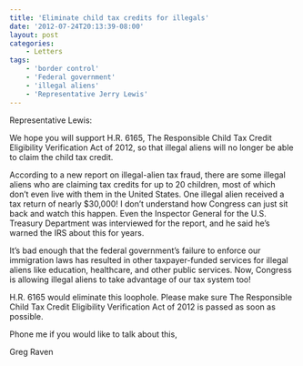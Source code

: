 ```yaml
---
title: 'Eliminate child tax credits for illegals'
date: '2012-07-24T20:13:39-08:00'
layout: post
categories:
    - Letters
tags:
    - 'border control'
    - 'Federal government'
    - 'illegal aliens'
    - 'Representative Jerry Lewis'
---
```


Representative Lewis:

We hope you will support H.R. 6165, The Responsible Child Tax Credit Eligibility Verification Act of 2012, so that illegal aliens will no longer be able to claim the child tax credit.  
  
According to a new report on illegal-alien tax fraud, there are some illegal aliens who are claiming tax credits for up to 20 children, most of which don’t even live with them in the United States. One illegal alien received a tax return of nearly $30,000! I don’t understand how Congress can just sit back and watch this happen. Even the Inspector General for the U.S. Treasury Department was interviewed for the report, and he said he’s warned the IRS about this for years.

It’s bad enough that the federal government’s failure to enforce our immigration laws has resulted in other taxpayer-funded services for illegal aliens like education, healthcare, and other public services. Now, Congress is allowing illegal aliens to take advantage of our tax system too!

H.R. 6165 would eliminate this loophole. Please make sure The Responsible Child Tax Credit Eligibility Verification Act of 2012 is passed as soon as possible.

Phone me if you would like to talk about this,

Greg Raven